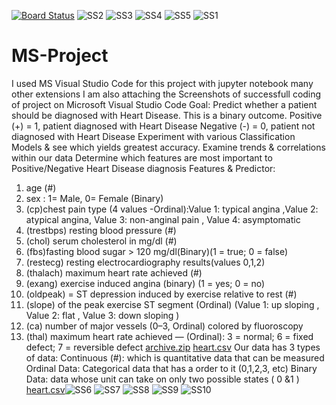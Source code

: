 [![Board Status](https://dev.azure.com/tarunmudgal8/e8bcbadb-aee5-4c61-bf07-b36e9ff9827b/e4bc0eba-3bd4-432f-ab58-d95f7b9a7a2e/_apis/work/boardbadge/9db1ca8e-02c2-41f6-ab9b-7cb2672cfc7e)](https://dev.azure.com/tarunmudgal8/e8bcbadb-aee5-4c61-bf07-b36e9ff9827b/_boards/board/t/e4bc0eba-3bd4-432f-ab58-d95f7b9a7a2e/Microsoft.RequirementCategory)
![SS2](https://user-images.githubusercontent.com/55023031/150823137-d14acff8-7bef-45ff-b648-624c9008175c.png)
![SS3](https://user-images.githubusercontent.com/55023031/150823187-b8e04e6c-8177-4b66-8e09-297452d7cf08.png)
![SS4](https://user-images.githubusercontent.com/55023031/150823218-03c2c498-7456-4b27-bacd-158e72b4f626.png)
![SS5](https://user-images.githubusercontent.com/55023031/150823270-ca868c31-4819-46d6-8c35-ed9152422e3d.png)
![SS1](https://user-images.githubusercontent.com/55023031/150822927-37b8cf17-2647-489b-ba1f-ad536e25ae71.png)
# MS-Project
I used MS Visual Studio Code for this project with jupyter notebook many other extensions
I am also attaching the Screenshots of successfull coding of project on Microsoft Visual Studio Code
Goal:
Predict whether a patient should be diagnosed with Heart Disease. This is a binary outcome.
Positive (+) = 1, patient diagnosed with Heart Disease
Negative (-) = 0, patient not diagnosed with Heart Disease
Experiment with various Classification Models & see which yields greatest accuracy.
Examine trends & correlations within our data
Determine which features are most important to Positive/Negative Heart Disease diagnosis
Features & Predictor:
1. age (#)
2. sex : 1= Male, 0= Female (Binary)
3. (cp)chest pain type (4 values -Ordinal):Value 1: typical angina ,Value 2: atypical angina, Value 3: non-anginal pain , Value 4: asymptomatic
4. (trestbps) resting blood pressure (#)
5. (chol) serum cholesterol in mg/dl (#)
6. (fbs)fasting blood sugar > 120 mg/dl(Binary)(1 = true; 0 = false)
7. (restecg) resting electrocardiography results(values 0,1,2)
8. (thalach) maximum heart rate achieved (#)
9. (exang) exercise induced angina (binary) (1 = yes; 0 = no)
10. (oldpeak) = ST depression induced by exercise relative to rest (#)
11. (slope) of the peak exercise ST segment (Ordinal) (Value 1: up sloping , Value 2: flat , Value 3: down sloping )
12. (ca) number of major vessels (0–3, Ordinal) colored by fluoroscopy
13. (thal) maximum heart rate achieved — (Ordinal): 3 = normal; 6 = fixed defect; 7 = reversible defect
[archive.zip](https://github.com/mudgal382/MS-Project/files/7926409/archive.zip)
[heart.csv](https://github.com/mudgal382/MS-Project/files/7926446/heart.csv)
Our data has 3 types of data:
Continuous (#): which is quantitative data that can be measured
Ordinal Data: Categorical data that has a order to it (0,1,2,3, etc)
Binary Data: data whose unit can take on only two possible states ( 0 &1 )
[heart.csv](https://github.com/mudgal382/MS-Project/files/7926459/heart.csv)![SS6](https://user-images.githubusercontent.com/55023031/150823304-021bd912-6563-4e51-b453-42b311f7d552.png)
![SS7](https://user-images.githubusercontent.com/55023031/150823331-017a15ad-97e0-43f9-bb54-d544866904f8.png)
![SS8](https://user-images.githubusercontent.com/55023031/150823355-b4e47a70-f702-4af1-9b62-0a66e0203bfe.png)
![SS9](https://user-images.githubusercontent.com/55023031/150823394-88d616e2-da4d-490a-80aa-f6538efab644.png)
![SS10](https://user-images.githubusercontent.com/55023031/150823424-91b30043-8432-4f54-8859-b6d941920bc1.png)

